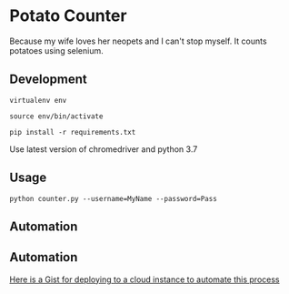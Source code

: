 # Potato Counter
Because my wife loves her neopets and I can't stop myself.
It counts potatoes using selenium.

## Development
`virtualenv env`

`source env/bin/activate`

`pip install -r requirements.txt`

Use latest version of chromedriver and python 3.7


## Usage
`python counter.py --username=MyName --password=Pass`

## Automation
## Automation
[Here is a Gist for deploying to a cloud instance to automate this
process](https://gist.github.com/joshehlinger/ac1294e7a1a2e494a5196d043312f948)